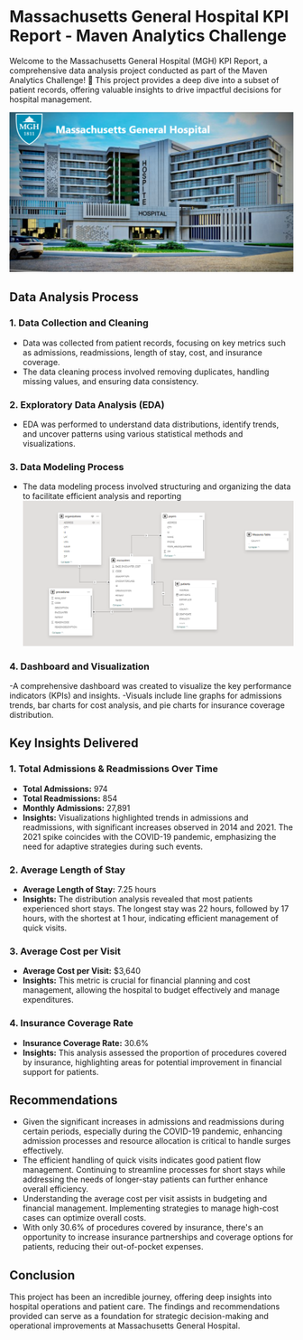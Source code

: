 # Massachusetts General Hospital KPI Report - Maven Analytics Challenge
Welcome to the Massachusetts General Hospital (MGH) KPI Report, a comprehensive data analysis project conducted as part of the Maven Analytics Challenge! 🎉 This project provides a deep dive into a subset of patient records, offering valuable insights to drive impactful decisions for hospital management.

![](https://github.com/abigailmwanza/hospital_analysis/blob/main/overview%20health.png)

## Data Analysis Process
### 1. Data Collection and Cleaning
- Data was collected from patient records, focusing on key metrics such as admissions, readmissions, length of stay, cost, and insurance coverage.
- The data cleaning process involved removing duplicates, handling missing values, and ensuring data consistency.
### 2. Exploratory Data Analysis (EDA)
- EDA was performed to understand data distributions, identify trends, and uncover patterns using various statistical methods and visualizations.

### 3. Data Modeling Process
- The data modeling process involved structuring and organizing the data to facilitate efficient analysis and reporting
 ![](https://github.com/abigailmwanza/hospital_analysis/blob/main/hospital%20modelling.png) 
### 4. Dashboard and Visualization
-A comprehensive dashboard was created to visualize the key performance indicators (KPIs) and insights.
-Visuals include line graphs for admissions trends, bar charts for cost analysis, and pie charts for insurance coverage distribution.


##  Key Insights Delivered
### 1. Total Admissions & Readmissions Over Time
- **Total Admissions:** 974
- **Total Readmissions:** 854
- **Monthly Admissions:** 27,891
- **Insights:** Visualizations highlighted trends in admissions and readmissions, with significant increases observed in 2014 and 2021. The 2021 spike coincides with the COVID-19 pandemic, emphasizing the need for adaptive strategies during such events.

### 2. Average Length of Stay
- **Average Length of Stay:** 7.25 hours
- **Insights:** The distribution analysis revealed that most patients experienced short stays. The longest stay was 22 hours, followed by 17 hours, with the shortest at 1 hour, indicating efficient management of quick visits.

### 3. Average Cost per Visit
- **Average Cost per Visit:** $3,640
- **Insights:** This metric is crucial for financial planning and cost management, allowing the hospital to budget effectively and manage expenditures.

### 4. Insurance Coverage Rate
- **Insurance Coverage Rate:** 30.6%
- **Insights:** This analysis assessed the proportion of procedures covered by insurance, highlighting areas for potential improvement in financial support for patients.

## Recommendations
- Given the significant increases in admissions and readmissions during certain periods, especially during the COVID-19 pandemic, enhancing admission processes and resource allocation is critical to handle surges effectively.
- The efficient handling of quick visits indicates good patient flow management. Continuing to streamline processes for short stays while addressing the needs of longer-stay patients can further enhance overall efficiency.
- Understanding the average cost per visit assists in budgeting and financial management. Implementing strategies to manage high-cost cases can optimize overall costs.
- With only 30.6% of procedures covered by insurance, there's an opportunity to increase insurance partnerships and coverage options for patients, reducing their out-of-pocket expenses.

## Conclusion
This project has been an incredible journey, offering deep insights into hospital operations and patient care. The findings and recommendations provided can serve as a foundation for strategic decision-making and operational improvements at Massachusetts General Hospital.
